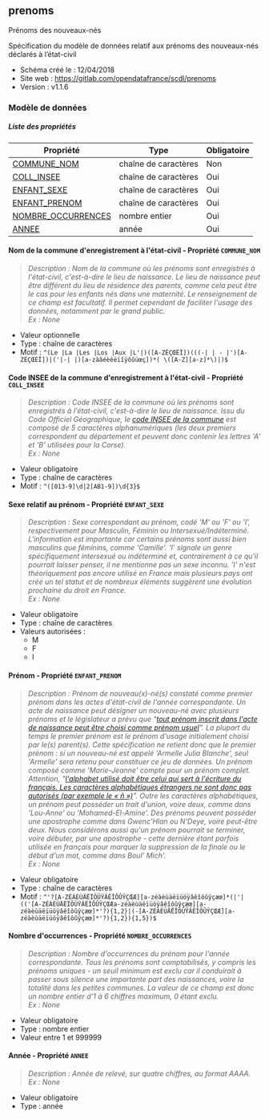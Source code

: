 <MenuSchema />

## prenoms

Prénoms des nouveaux-nés

Spécification du modèle de données relatif aux prénoms des nouveaux-nés déclarés à l’état-civil

- Schéma créé le : 12/04/2018
- Site web : https://gitlab.com/opendatafrance/scdl/prenoms
- Version : v1.1.6

### Modèle de données


##### Liste des propriétés

| Propriété | Type | Obligatoire |
| -- | -- | -- |
| [COMMUNE_NOM](#nom-de-la-commune-d'enregistrement-a-l'etat-civil-propriete-commune-nom) | chaîne de caractères  | Non |
| [COLL_INSEE](#code-insee-de-la-commune-d'enregistrement-a-l'etat-civil-propriete-coll-insee) | chaîne de caractères  | Oui |
| [ENFANT_SEXE](#sexe-relatif-au-prenom-propriete-enfant-sexe) | chaîne de caractères  | Oui |
| [ENFANT_PRENOM](#prenom-propriete-enfant-prenom) | chaîne de caractères  | Oui |
| [NOMBRE_OCCURRENCES](#nombre-d'occurrences-propriete-nombre-occurrences) | nombre entier  | Oui |
| [ANNEE](#annee-propriete-annee) | année  | Oui |

#### Nom de la commune d'enregistrement à l'état-civil - Propriété `COMMUNE_NOM`

> *Description : Nom de la commune où les prénoms sont enregistrés à l'état-civil, c'est-à-dire le lieu de naissance. Le lieu de naissance peut être différent du lieu de résidence des parents, comme cela peut être le cas pour les enfants nés dans une maternité. Le renseignement de ce champ est facultatif. Il permet cependant de faciliter l'usage des données, notamment par le grand public.<br/>Ex : None*
- Valeur optionnelle
- Type : chaîne de caractères
- Motif : `^(Le |La |Les |Los |Aux |L'|)([A-ZÉÇŒÈÎ])(((-| | - |')[A-ZÉÇŒÈÎ])|('|-| |)[a-zàâéèêëïîÿôûüœç])*( \([A-Z][a-z]*\)|)$`

#### Code INSEE de la commune d'enregistrement à l'état-civil - Propriété `COLL_INSEE`

> *Description : Code INSEE de la commune où les prénoms sont enregistrés à l'état-civil, c'est-à-dire le lieu de naissance. Issu du Code Officiel Géographique, le [code INSEE de la commune](https://fr.wikipedia.org/wiki/Code_Insee) est composé de 5 caractères alphanumériques (les deux premiers correspondent au département et peuvent donc contenir les lettres 'A' et 'B' utilisées pour la Corse).<br/>Ex : None*
- Valeur obligatoire
- Type : chaîne de caractères
- Motif : `^([013-9]\d|2[AB1-9])\d{3}$`

#### Sexe relatif au prénom - Propriété `ENFANT_SEXE`

> *Description : Sexe correspondant au prénom, codé 'M' ou 'F' ou 'I', respectivement pour Masculin, Féminin ou Intersexué/Indéterminé. L'information est importante car certains prénoms sont aussi bien masculins que féminins, comme 'Camille'. 'I' signale un genre spécifiquement intersexué ou indéterminé et, contrairement à ce qu'il pourrait laisser penser, il ne mentionne pas un sexe inconnu. 'I' n'est théoriquement pas encore utilisé en France mais plusieurs pays ont créé un tel statut et de nombreux éléments suggèrent une évolution prochaine du droit en France.<br/>Ex : None*
- Valeur obligatoire
- Type : chaîne de caractères
- Valeurs autorisées : 
    - M
    - F
    - I

#### Prénom - Propriété `ENFANT_PRENOM`

> *Description : Prénom de nouveau(x)-né(s) constaté comme premier prénom dans les actes d'état-civil de l'année correspondante. Un acte de naissance peut désigner un nouveau-né avec plusieurs prénoms et le législateur a prévu que "[_tout prénom inscrit dans l'acte de naissance peut être choisi comme prénom usuel_](https://fr.wikipedia.org/wiki/Prénom_usuel)_"_. La plupart du temps le premier prénom est le prénom d'usage initialement choisi par le(s) parent(s). Cette spécification ne retient donc que le premier prénom : si un nouveau-né est appelé 'Armelle Julia Blanche', seul 'Armelle' sera retenu pour constituer ce jeu de données. Un prénom composé comme 'Marie-Jeanne' compte pour un prénom complet. Attention, "[_l'alphabet utilisé doit être celui qui sert à l'écriture du français. Les caractères alphabétiques étrangers ne sont donc pas autorisés (par exemple le « ñ »)_](https://www.demarches.interieur.gouv.fr/particuliers/choix-prenom-enfant)". Outre les caractères alphabétiques, un prénom peut posséder un trait d'union, voire deux, comme dans 'Lou-Anne' ou 'Mohamed-El-Amine'. Des prénoms peuvent posséder une apostrophe comme dans Gwenc'Hlan ou N'Deye, voire peut-être deux. Nous considérons aussi qu'un prénom pourrait se terminer, voire débuter, par une apostrophe - cette dernière étant parfois utilisée en français pour marquer la suppression de la finale ou le début d'un mot, comme dans Boul' Mich'.<br/>Ex : None*
- Valeur obligatoire
- Type : chaîne de caractères
- Motif : `^'?[A-ZÉÀÈÙÄËÏÖÜŸÂÊÎÔÛŶÇŒÆ][a-zéàèùäëïüöÿâêîôûŷçæœ]*(|'|(('[A-ZÉÀÈÙÄËÏÖÜŸÂÊÎÔÛŶÇŒÆa-zéàèùäëïüöÿâêîôûŷçæœ][a-zéàèùäëïüöÿâêîôûŷçæœ]*'?){1,2}|(-[A-ZÉÀÈÙÄËÏÖÜŸÂÊÎÔÛŶÇŒÆ][a-zéàèùäëïüöÿâêîôûŷçæœ]*'?){1,2}){1,5})$`

#### Nombre d'occurrences - Propriété `NOMBRE_OCCURRENCES`

> *Description : Nombre d'occurrences du prénom pour l'année correspondante. Tous les prénoms sont comptabilisés, y compris les prénoms uniques - un seuil minimum est exclu car il conduirait à passer sous silence une importante part des naissances, voire la totalité dans les petites communes. La valeur de ce champ est donc un nombre entier d'1 à 6 chiffres maximum, 0 étant exclu.<br/>Ex : None*
- Valeur obligatoire
- Type : nombre entier
- Valeur entre 1 et 999999

#### Année - Propriété `ANNEE`

> *Description : Année de relevé, sur quatre chiffres, au format AAAA.<br/>Ex : None*
- Valeur obligatoire
- Type : année
